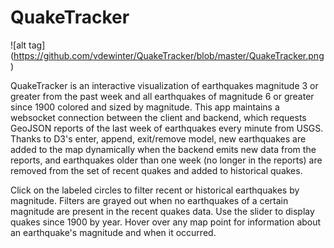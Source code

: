 QuakeTracker
============
![alt tag] (https://github.com/vdewinter/QuakeTracker/blob/master/QuakeTracker.png)

QuakeTracker is an interactive visualization of earthquakes magnitude 3 or greater from the past week and all earthquakes of magnitude 6 or greater since 1900 colored and sized by magnitude. This app maintains a websocket connection between the client and backend, which requests GeoJSON reports of the last week of earthquakes every minute from USGS. Thanks to D3's enter, append, exit/remove model, new earthquakes are added to the map dynamically when the backend emits new data from the reports, and earthquakes older than one week (no longer in the reports) are removed from the set of recent quakes and added to historical quakes.


Click on the labeled circles to filter recent or historical earthquakes by magnitude. Filters are grayed out when no earthquakes of a certain magnitude are present in the recent quakes data. Use the slider to display quakes since 1900 by year. Hover over any map point for information about an earthquake's magnitude and when it occurred.
